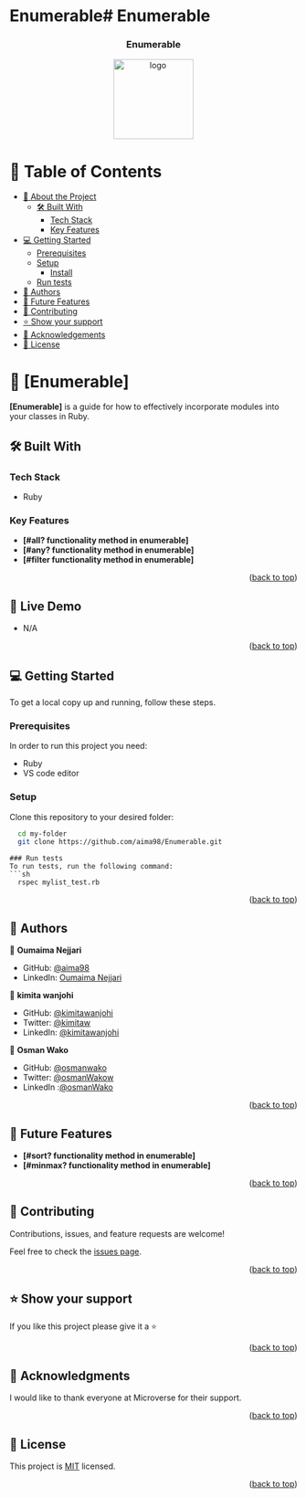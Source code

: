 # Enumerable# Enumerable
<a name="readme-top"></a>

<div align="center">
  <h3><b>Enumerable</b></h3>
</div>

<div align="center">
  <img src="murple_logo.png" alt="logo" width="140"  height="auto" />
  <br/>
</div>

<!-- TABLE OF CONTENTS -->

# 📗 Table of Contents

- [📖 About the Project](#about-project)
  - [🛠 Built With](#built-with)
    - [Tech Stack](#tech-stack)
    - [Key Features](#key-features)
- [💻 Getting Started](#getting-started)
  - [Prerequisites](#prerequisites)
  - [Setup](#setup)
    - [Install](#install)
  - [Run tests](#run-tests)
- [👥 Authors](#authors)
- [🔭 Future Features](#future-features)
- [🤝 Contributing](#contributing)
- [⭐️ Show your support](#support)
- [🙏 Acknowledgements](#acknowledgements)
- [📝 License](#license)

<!-- PROJECT DESCRIPTION -->

# 📖 [Enumerable] <a name="about-project"></a>

**[Enumerable]** is a guide for how to effectively incorporate modules into your classes in Ruby.

## 🛠 Built With <a name="built-with"></a>

### Tech Stack <a name="tech-stack"></a>

- Ruby

<!-- Features -->

### Key Features <a name="key-features"></a>

- **[#all? functionality method in enumerable]**
- **[#any? functionality method in enumerable]**
- **[#filter functionality method in enumerable]**

<p align="right">(<a href="#readme-top">back to top</a>)</p>

<!-- LIVE DEMO -->

## 🚀 Live Demo <a name="live-demo"></a>

- N/A

<p align="right">(<a href="#readme-top">back to top</a>)</p>

<!-- GETTING STARTED -->

## 💻 Getting Started <a name="getting-started"></a>

To get a local copy up and running, follow these steps.

### Prerequisites

In order to run this project you need:

- Ruby
- VS code editor 

### Setup

Clone this repository to your desired folder:

```sh
  cd my-folder
  git clone https://github.com/aima98/Enumerable.git
```

```
### Run tests
To run tests, run the following command:
```sh
  rspec mylist_test.rb
```
<p align="right">(<a href="#readme-top">back to top</a>)</p>

<!-- AUTHORS -->

## 👥 Authors <a name="authors"></a>

👤 **Oumaima Nejjari**

- GitHub: [@aima98](https://github.com/aima98)
- LinkedIn: [Oumaima Nejjari](https://www.linkedin.com/in/oumaima-nejjari-375065171/)

👤 **kimita wanjohi**

- GitHub: [@kimitawanjohi](https://github.com/kimitawanjohi)
- Twitter: [@kimitaw](https://twitter.com/kimitaw)
- LinkedIn: [@kimitawanjohi](https://linkedin.com/in/kimitawanjohi)

👤 **Osman Wako**

- GitHub: [@osmanwako](https://github.com/osmanwako)
- Twitter: [@osmanWakow](https://twitter.com/osmanwakow)
- LinkedIn :[@osmanWako](https://www.linkedin.com/in/osmanwako/)

<p align="right">(<a href="#readme-top">back to top</a>)</p>

<!-- FUTURE FEATURES -->

## 🔭 Future Features <a name="future-features"></a>

- **[#sort? functionality method in enumerable]**
- **[#minmax? functionality method in enumerable]**

<p align="right">(<a href="#readme-top">back to top</a>)</p>

<!-- CONTRIBUTING -->

## 🤝 Contributing <a name="contributing"></a>

Contributions, issues, and feature requests are welcome!

Feel free to check the [issues page](https://github.com/aima98/Enumerable/issues).

<p align="right">(<a href="#readme-top">back to top</a>)</p>

<!-- SUPPORT -->

## ⭐️ Show your support <a name="support"></a>

If you like this project please give it a ⭐️

<p align="right">(<a href="#readme-top">back to top</a>)</p>

<!-- ACKNOWLEDGEMENTS -->

## 🙏 Acknowledgments <a name="acknowledgements"></a>

I would like to thank everyone at Microverse for their support.

<p align="right">(<a href="#readme-top">back to top</a>)</p>

<!-- LICENSE -->

## 📝 License <a name="license"></a>

This project is [MIT](./LICENSE) licensed.

<p align="right">(<a href="#readme-top">back to top</a>)</p>